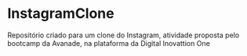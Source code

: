 # InstagramClone
Repositório criado para um clone do Instagram, atividade proposta pelo bootcamp da Avanade, na plataforma da Digital Inovattion One
